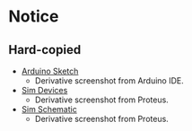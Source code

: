 # Notice

## Hard-copied

- [Arduino Sketch](arduino-sketch.png)
    - Derivative screenshot from Arduino IDE.
- [Sim Devices](sim-devices.png)
    - Derivative screenshot from Proteus.
- [Sim Schematic](sim-schematic.png)
    - Derivative screenshot from Proteus.
